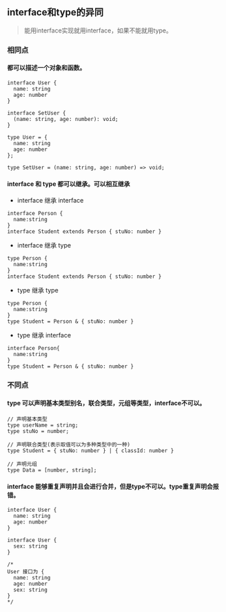 ## interface和type的异同
> 能用interface实现就用interface，如果不能就用type。

### 相同点
#### 都可以描述一个对象和函数。
```
interface User {
  name: string
  age: number
}

interface SetUser {
  (name: string, age: number): void;
}

type User = {
  name: string
  age: number
};

type SetUser = (name: string, age: number) => void;
```
#### interface 和 type 都可以继承。可以相互继承
- interface 继承 interface
```
interface Person {
  name:string
}
interface Student extends Person { stuNo: number }
```
- interface 继承 type
```
type Person {
  name:string
}
interface Student extends Person { stuNo: number }
```
- type 继承 type
```
type Person {
  name:string
}
type Student = Person & { stuNo: number }
```
- type 继承 interface
```
interface Person{
  name:string
}
type Student = Person & { stuNo: number }
```
### 不同点
#### type 可以声明基本类型别名，联合类型，元组等类型，interface不可以。
```
// 声明基本类型
type userName = string;
type stuNo = number;

// 声明联合类型(表示取值可以为多种类型中的一种)
type Student = { stuNo: number } | { classId: number }

// 声明元组
type Data = [number, string];
```
#### interface 能够重复声明并且会进行合并，但是type不可以。type重复声明会报错。
```
interface User {
  name: string
  age: number
}

interface User {
  sex: string
}

/*
User 接口为 {
  name: string
  age: number
  sex: string 
}
*/
```
